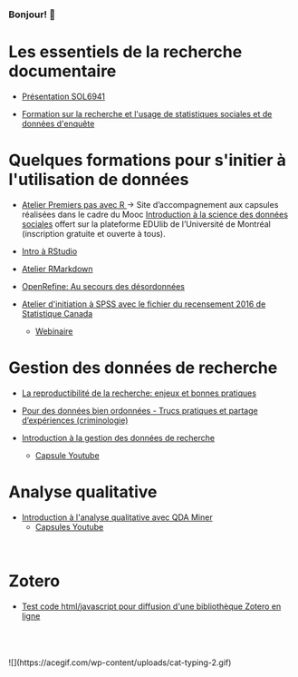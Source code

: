 <h3>Bonjour! 👋</h3>

# Les essentiels de la recherche documentaire
- [Présentation SOL6941](https://crlnp.github.io/SOL6941/) 

- [Formation sur la recherche et l'usage de statistiques sociales et de données d'enquête](https://crlnp.github.io/recherche/)


# Quelques formations pour s'initier à l'utilisation de données

- [Atelier Premiers pas avec R ](https://crlnp.github.io/) ->  Site d’accompagnement aux capsules réalisées dans le cadre du Mooc [Introduction à la science des données sociales](https://catalogue.edulib.org/fr/cours/umontreal-isds/) offert sur la plateforme EDUlib de l’Université de Montréal (inscription gratuite et ouverte à tous).

- [Intro à RStudio](https://crlnp.github.io/intro-Rstudio/)

- [Atelier RMarkdown](https://crlnp.github.io/intro-rmarkdown/)

- [OpenRefine: Au secours des désordonnées](https://crlnp.github.io/openrefine/)

- [Atelier d'initiation à SPSS avec le fichier du recensement 2016 de Statistique Canada](https://crlnp.github.io/spss/)
    - [Webinaire](https://www.youtube.com/watch?v=0MtTLF4oeng)


# Gestion des données de recherche

- [La reproductibilité de la recherche: enjeux et bonnes pratiques](https://crlnp.github.io/repro/)

- [Pour des données bien ordonnées - Trucs pratiques et partage d’expériences (criminologie)](https://crlnp.github.io/gdr2)

- [Introduction à la gestion des données de recherche](https://crlnp.github.io/intro-gdr/#1)
    - [Capsule Youtube](https://www.youtube.com/watch?v=BOrdkGUrTws)


# Analyse qualitative

- [Introduction à l'analyse qualitative avec QDA Miner](https://crlnp.github.io/qda/)
    - [Capsules Youtube](https://www.youtube.com/playlist?list=PL1K-7kmyXRXEYdldeSzf6POcOb8zlQyZd)
<br>

# Zotero
- [Test code html/javascript pour diffusion d'une bibliothèque Zotero en ligne](https://crlnp.github.io/biblio-anthropo/)

<br>
<br>
<br>
![](https://acegif.com/wp-content/uploads/cat-typing-2.gif)

